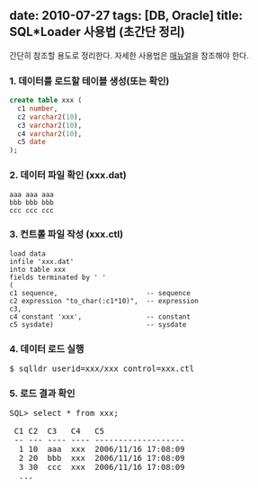 date: 2010-07-27
tags: [DB, Oracle]
title: SQL*Loader 사용법 (초간단 정리)
---
간단히 참조할 용도로 정리한다. 자세한 사용법은 [매뉴얼](http://docs.oracle.com/cd/E11882_01/server.112/e22490/ldr_concepts.htm#SUTIL003)을 참조해야 한다.
<!--more-->

### 1. 데이터를 로드할 테이블 생성(또는 확인)

```sql
create table xxx (
  c1 number,
  c2 varchar2(10),
  c3 varchar2(10),
  c4 varchar2(10),
  c5 date
);
```

### 2. 데이터 파일 확인 (xxx.dat)

```
aaa aaa aaa
bbb bbb bbb
ccc ccc ccc
```

### 3. 컨트롤 파일 작성 (xxx.ctl)

```
load data
infile 'xxx.dat'
into table xxx
fields terminated by ' '
(
c1 sequence,                      -- sequence
c2 expression "to_char(:c1*10)",  -- expression
c3,
c4 constant 'xxx',                -- constant
c5 sysdate)                       -- sysdate
```

### 4. 데이터 로드 실행
<pre class="console">
$ sqlldr userid=xxx/xxx control=xxx.ctl
</pre>

### 5. 로드 결과 확인
<pre class="console">
SQL> select * from xxx;

 C1 C2  C3   C4   C5
 -- --- ---- ---- -------------------
  1 10  aaa  xxx  2006/11/16 17:08:09
  2 20  bbb  xxx  2006/11/16 17:08:09
  3 30  ccc  xxx  2006/11/16 17:08:09
  ...
</pre>
